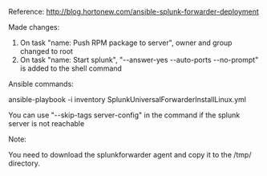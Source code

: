 Reference: http://blog.hortonew.com/ansible-splunk-forwarder-deployment

Made changes: 
1. On task "name: Push RPM package to server", owner and group changed to root
2. On task  "name: Start splunk",  "--answer-yes --auto-ports --no-prompt" is added to the shell command


Ansible commands:

ansible-playbook -i inventory SplunkUniversalForwarderInstallLinux.yml

You can use "--skip-tags server-config"  in the command if the splunk server is not reachable

Note:

   You need to download the  splunkforwarder agent and copy it to the /tmp/ directory.
